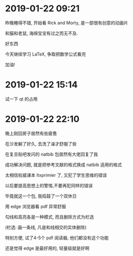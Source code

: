 # 2019-01-22 09:21

昨晚睡得不错, 开始看 Rick and Morty, 是一部很有创意的动画片

和猫和老鼠, 海绵宝宝有过之而无不及.

好东西

今天继续学习 LaTeX, 争取把数学公式看完

加油!



# 2019-01-22 15:14

试一下 qt 的占用



# 2019-01-22 22:10

晚上刚回房子居然有些疲惫

在沙发躺了好久, 去洗了澡才舒服了些

在复旦贴吧发问的 natbib 包居然有大佬回复了我

成功解决问题, 就是把参考文献的格式换成 natbib 适用的格式

太相信权威课本 ltxprimier 了, 又犯了学生思维的错误

以后要提高思想上的警惕,不要再犯同样的错误

毕竟就这一个包, 我捣鼓了一个双休日



用 edge 浏览器看 pdf 异常舒服

勾线和高亮各是一种模式, 而且删除方式为栏选

(栏选: 画一条线, 凡是和线相交的实体删除)

特别方便, 试了4-5个 pdf 阅读器, 他们都没有这个功能

还是觉得 edge 是最好用的, 轻量级就是好啊